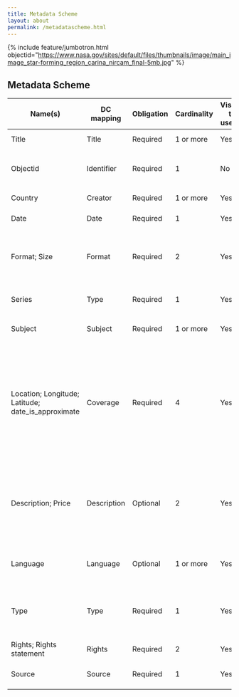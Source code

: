 ```yaml
---
title: Metadata Scheme
layout: about
permalink: /metadatascheme.html
---
```


{% include feature/jumbotron.html objectid="https://www.nasa.gov/sites/default/files/thumbnails/image/main_image_star-forming_region_carina_nircam_final-5mb.jpg" %}

## Metadata Scheme

| Name(s) | DC mapping |	Obligation |	Cardinality |	Visible to users? |	Description |
|--|--|--|--|--|--|
| Title |	Title |	Required	| 1 or more |	Yes |	Title of the work |
| Objectid |	Identifier |	Required |	1 | 	No |	Unique identifier of the resource |
| Country |	Creator	| Required |	1 or more |	Yes |	Creator of the work |
| Date |	Date |	Required |	1 |	Yes |	Date of publication |
| Format; Size |	Format |	Required |	2	| Yes |	Describes file format; gives dimensions of stamps in mm. |
| Series |	Type |	Required |	1	| Yes |	Series stamp belongs to |
| Subject |	Subject |	Required |	1 or more	| Yes |	Subject Stamp deals with |
| Location; Longitude; Latitude; date_is_approximate |	Coverage |	Required |	4 |	Yes	| Country that issued the stamp; longitude and latitude of the country's capital; approximate date (if actual date is not known) |
| Description; Price	| Description |	Optional |	2	| Yes |	A description of the stamp; its original price (not an exact correlation to DC) |
| Language |	Language |	Optional	| 1 or more |	Yes	| The language(s) on the stamp |
| Type |	Type |	Required	| 1 |	Yes |	The nature or genre of the resource e.g. still image |
| Rights; Rights statement |	Rights	| Required |	2	 | Yes |	Rights statement |
| Source |	Source |	Required |	1	| Yes |	Where the item is derived |
 
